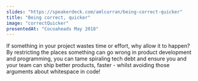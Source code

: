 ```yaml
---
slides: "https://speakerdeck.com/amlcurran/being-correct-quicker"
title: "Being correct, quicker"
image: "correctQuicker"
presentedAt: "Cocoaheads May 2018"
---
```

If something in your project wastes time or effort, why allow it to happen? By restricting the places something can go wrong in product development and programming, you can tame spiraling tech debt and ensure you and your team can ship better products, faster - whilst avoiding those arguments about whitespace in code!